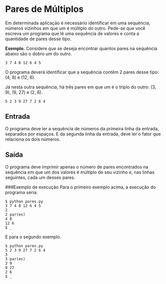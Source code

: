 # Pares de Múltiplos
Em determinada aplicação é necessário identificar em uma sequência, números vizinhos em que um é múltiplo do outro. Pede-se que você escreva um programa que lê uma sequência de valores e conta a quantidade de pares desse tipo.

**Exemplo.** Considere que se deseja encontrar quantos pares na sequência abaixo são o dobro um do outro.
```
3 7 4 8 12 6 4 5
```
O programa deverá identificar que a sequência contém 2 pares desse tipo: (4, 8) e (12, 6).

Já nesta outra sequência, há três pares em que um é o triplo do outro: (3, 9), (9, 27) e (2, 6).
```
5 2 3 9 27 7 2 6 4
```
## Entrada
O programa deve ler a sequência de números da primeira linha da entrada, separados por espaços. E da segunda linha da entrada, deve ler o fator que relaciona os dois números.

## Saída
O programa deve imprimir apenas o número de pares encontrados na sequência em que um dos valores é múltiplo de seu vizinho e, nas linhas seguintes, cada um desses pares.

###Exemplo de execução
Para o primeiro exemplo acima, a execução do programa seria:
```
$ python pares.py
3 7 4 8 12 6 4 5
2
2 par(es)
4 8
12 6
$ _
```
E para o segundo exemplo.
```
$ python pares.py
5 2 3 9 27 7 2 6 4
3
3 par(es)
3 9
9 27
2 6
$ _
```
